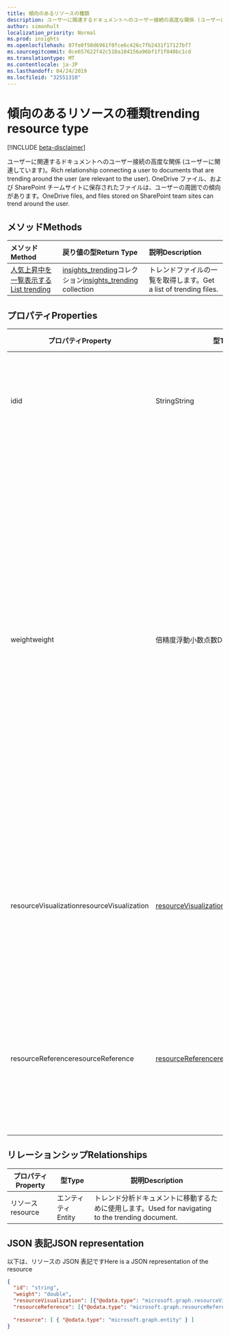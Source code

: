 ```yaml
---
title: 傾向のあるリソースの種類
description: ユーザーに関連するドキュメントへのユーザー接続の高度な関係 (ユーザーに関連しています)。 OneDrive ファイル、および SharePoint チームサイトに保存されたファイルは、ユーザーの周囲での傾向があります。
author: simonhult
localization_priority: Normal
ms.prod: insights
ms.openlocfilehash: 07fe0f50d6961f0fce6c426c7fb2431f17127bf7
ms.sourcegitcommit: 0ce657622f42c510a104156a96bf1f1f040bc1cd
ms.translationtype: MT
ms.contentlocale: ja-JP
ms.lasthandoff: 04/24/2019
ms.locfileid: "32551310"
---
```

# <a name="trending-resource-type"></a><span data-ttu-id="1c3b5-104">傾向のあるリソースの種類</span><span class="sxs-lookup"><span data-stu-id="1c3b5-104">trending resource type</span></span>

[!INCLUDE [beta-disclaimer](../../includes/beta-disclaimer.md)]

<span data-ttu-id="1c3b5-105">ユーザーに関連するドキュメントへのユーザー接続の高度な関係 (ユーザーに関連しています)。</span><span class="sxs-lookup"><span data-stu-id="1c3b5-105">Rich relationship connecting a user to documents that are trending around the user (are relevant to the user).</span></span> <span data-ttu-id="1c3b5-106">OneDrive ファイル、および SharePoint チームサイトに保存されたファイルは、ユーザーの周囲での傾向があります。</span><span class="sxs-lookup"><span data-stu-id="1c3b5-106">OneDrive files, and files stored on SharePoint team sites can trend around the user.</span></span>

## <a name="methods"></a><span data-ttu-id="1c3b5-107">メソッド</span><span class="sxs-lookup"><span data-stu-id="1c3b5-107">Methods</span></span>

| <span data-ttu-id="1c3b5-108">メソッド</span><span class="sxs-lookup"><span data-stu-id="1c3b5-108">Method</span></span>       | <span data-ttu-id="1c3b5-109">戻り値の型</span><span class="sxs-lookup"><span data-stu-id="1c3b5-109">Return Type</span></span>  |<span data-ttu-id="1c3b5-110">説明</span><span class="sxs-lookup"><span data-stu-id="1c3b5-110">Description</span></span>|
|:---------------|:--------|:----------|
|[<span data-ttu-id="1c3b5-111">人気上昇中を一覧表示する</span><span class="sxs-lookup"><span data-stu-id="1c3b5-111">List trending</span></span>](../api/insights-list-trending.md) |<span data-ttu-id="1c3b5-112">[insights_trending](insights-trending.md)コレクション</span><span class="sxs-lookup"><span data-stu-id="1c3b5-112">[insights_trending](insights-trending.md) collection</span></span>| <span data-ttu-id="1c3b5-113">トレンドファイルの一覧を取得します。</span><span class="sxs-lookup"><span data-stu-id="1c3b5-113">Get a list of trending files.</span></span>|

## <a name="properties"></a><span data-ttu-id="1c3b5-114">プロパティ</span><span class="sxs-lookup"><span data-stu-id="1c3b5-114">Properties</span></span>

| <span data-ttu-id="1c3b5-115">プロパティ</span><span class="sxs-lookup"><span data-stu-id="1c3b5-115">Property</span></span>      | <span data-ttu-id="1c3b5-116">型</span><span class="sxs-lookup"><span data-stu-id="1c3b5-116">Type</span></span>                              | <span data-ttu-id="1c3b5-117">説明</span><span class="sxs-lookup"><span data-stu-id="1c3b5-117">Description</span></span>  |
| ------------- |---------------                    | -------------|
| <span data-ttu-id="1c3b5-118">id</span><span class="sxs-lookup"><span data-stu-id="1c3b5-118">id</span></span>                    | <span data-ttu-id="1c3b5-119">String</span><span class="sxs-lookup"><span data-stu-id="1c3b5-119">String</span></span>                    | <span data-ttu-id="1c3b5-120">リレーションシップの一意識別子。</span><span class="sxs-lookup"><span data-stu-id="1c3b5-120">Unique identifier of the relationship.</span></span> <span data-ttu-id="1c3b5-121">読み取り専用です。</span><span class="sxs-lookup"><span data-stu-id="1c3b5-121">Read only.</span></span>        |
| <span data-ttu-id="1c3b5-122">weight</span><span class="sxs-lookup"><span data-stu-id="1c3b5-122">weight</span></span>                | <span data-ttu-id="1c3b5-123">倍精度浮動小数点数</span><span class="sxs-lookup"><span data-stu-id="1c3b5-123">Double</span></span>                    | <span data-ttu-id="1c3b5-124">ドキュメントの現在の傾向を示す値。</span><span class="sxs-lookup"><span data-stu-id="1c3b5-124">Value indicating how much the document is currently trending.</span></span> <span data-ttu-id="1c3b5-125">数値が大きいほど、ドキュメントは現在ユーザーの傾向を示しています (より関連性が高い)。</span><span class="sxs-lookup"><span data-stu-id="1c3b5-125">The larger the number, the more the document is currently trending around the user (the more relevant it is).</span></span> <span data-ttu-id="1c3b5-126">返されたドキュメントは、この値で並べ替えられます。</span><span class="sxs-lookup"><span data-stu-id="1c3b5-126">Returned documents are sorted by this value.</span></span>  |
| <span data-ttu-id="1c3b5-127">resourceVisualization</span><span class="sxs-lookup"><span data-stu-id="1c3b5-127">resourceVisualization</span></span> | [<span data-ttu-id="1c3b5-128">resourceVisualization</span><span class="sxs-lookup"><span data-stu-id="1c3b5-128">resourceVisualization</span></span>](insights-resourcevisualization.md)    | <span data-ttu-id="1c3b5-129">ユーザーの作業でドキュメントをビジュアル化するために使用できるプロパティ。</span><span class="sxs-lookup"><span data-stu-id="1c3b5-129">Properties that you can use to visualize the document in your experience.</span></span> |
| <span data-ttu-id="1c3b5-130">resourceReference</span><span class="sxs-lookup"><span data-stu-id="1c3b5-130">resourceReference</span></span>     | [<span data-ttu-id="1c3b5-131">resourceReference</span><span class="sxs-lookup"><span data-stu-id="1c3b5-131">resourceReference</span></span>](insights-resourcereference.md)        | <span data-ttu-id="1c3b5-132">ドキュメントの url や種類など、傾向ドキュメントの参照プロパティ。</span><span class="sxs-lookup"><span data-stu-id="1c3b5-132">Reference properties of the trending document, such as the url and type of the document.</span></span> |

## <a name="relationships"></a><span data-ttu-id="1c3b5-133">リレーションシップ</span><span class="sxs-lookup"><span data-stu-id="1c3b5-133">Relationships</span></span>

| <span data-ttu-id="1c3b5-134">プロパティ</span><span class="sxs-lookup"><span data-stu-id="1c3b5-134">Property</span></span>      | <span data-ttu-id="1c3b5-135">型</span><span class="sxs-lookup"><span data-stu-id="1c3b5-135">Type</span></span>          | <span data-ttu-id="1c3b5-136">説明</span><span class="sxs-lookup"><span data-stu-id="1c3b5-136">Description</span></span>  |
| ------------- |---------------| -------------|
| <span data-ttu-id="1c3b5-137">リソース</span><span class="sxs-lookup"><span data-stu-id="1c3b5-137">resource</span></span>      | <span data-ttu-id="1c3b5-138">エンティティ</span><span class="sxs-lookup"><span data-stu-id="1c3b5-138">Entity</span></span>        | <span data-ttu-id="1c3b5-139">トレンド分析ドキュメントに移動するために使用します。</span><span class="sxs-lookup"><span data-stu-id="1c3b5-139">Used for navigating to the trending document.</span></span> |

## <a name="json-representation"></a><span data-ttu-id="1c3b5-140">JSON 表記</span><span class="sxs-lookup"><span data-stu-id="1c3b5-140">JSON representation</span></span>

<span data-ttu-id="1c3b5-141">以下は、リソースの JSON 表記です</span><span class="sxs-lookup"><span data-stu-id="1c3b5-141">Here is a JSON representation of the resource</span></span>

```json
{
  "id": "string",
  "weight": "double",
  "resourceVisualization": [{"@odata.type": "microsoft.graph.resourceVisualization"}],
  "resourceReference": [{"@odata.type": "microsoft.graph.resourceReference"}],
  
  "resource": [ { "@odata.type": "microsoft.graph.entity" } ]
}
```
<!--
{
  "type": "#page.annotation",
  "suppressions": [
    "Error: /api-reference/beta/resources/insights-trending.md:\r\n      Exception processing links.\r\n    System.ArgumentException: Link Definition was null. Link text: !INCLUDE [beta-disclaimer](../../includes/beta-disclaimer.md)\r\n      at ApiDoctor.Validation.DocFile.get_LinkDestinations()\r\n      at ApiDoctor.Validation.DocSet.ValidateLinks(Boolean includeWarnings, String[] relativePathForFiles, IssueLogger issues, Boolean requireFilenameCaseMatch, Boolean printOrphanedFiles)"
  ]
}
-->
